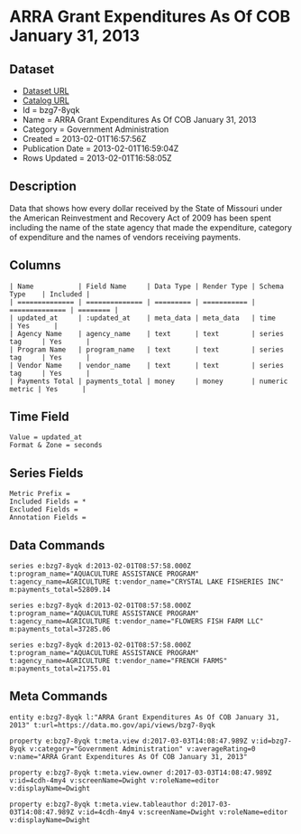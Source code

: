 # ARRA Grant Expenditures As Of COB January 31, 2013

## Dataset

* [Dataset URL](https://data.mo.gov/api/views/bzg7-8yqk/rows.json?accessType=DOWNLOAD)
* [Catalog URL](https://catalog.data.gov/dataset/arra-grant-expenditures-as-of-cob-january-31-2013-51d18)
* Id = bzg7-8yqk
* Name = ARRA Grant Expenditures As Of COB January 31, 2013
* Category = Government Administration
* Created = 2013-02-01T16:57:56Z
* Publication Date = 2013-02-01T16:59:04Z
* Rows Updated = 2013-02-01T16:58:05Z

## Description

Data that shows how every dollar received by the State of Missouri under the American Reinvestment and Recovery Act of 2009 has been spent including the name of the state agency that made the expenditure, category of expenditure and the names of vendors receiving payments.

## Columns

```ls
| Name           | Field Name     | Data Type | Render Type | Schema Type    | Included | 
| ============== | ============== | ========= | =========== | ============== | ======== | 
| updated_at     | :updated_at    | meta_data | meta_data   | time           | Yes      | 
| Agency Name    | agency_name    | text      | text        | series tag     | Yes      | 
| Program Name   | program_name   | text      | text        | series tag     | Yes      | 
| Vendor Name    | vendor_name    | text      | text        | series tag     | Yes      | 
| Payments Total | payments_total | money     | money       | numeric metric | Yes      | 
```

## Time Field

```ls
Value = updated_at
Format & Zone = seconds
```

## Series Fields

```ls
Metric Prefix = 
Included Fields = *
Excluded Fields = 
Annotation Fields = 
```

## Data Commands

```ls
series e:bzg7-8yqk d:2013-02-01T08:57:58.000Z t:program_name="AQUACULTURE ASSISTANCE PROGRAM" t:agency_name=AGRICULTURE t:vendor_name="CRYSTAL LAKE FISHERIES INC" m:payments_total=52809.14

series e:bzg7-8yqk d:2013-02-01T08:57:58.000Z t:program_name="AQUACULTURE ASSISTANCE PROGRAM" t:agency_name=AGRICULTURE t:vendor_name="FLOWERS FISH FARM LLC" m:payments_total=37285.06

series e:bzg7-8yqk d:2013-02-01T08:57:58.000Z t:program_name="AQUACULTURE ASSISTANCE PROGRAM" t:agency_name=AGRICULTURE t:vendor_name="FRENCH FARMS" m:payments_total=21755.01
```

## Meta Commands

```ls
entity e:bzg7-8yqk l:"ARRA Grant Expenditures As Of COB January 31, 2013" t:url=https://data.mo.gov/api/views/bzg7-8yqk

property e:bzg7-8yqk t:meta.view d:2017-03-03T14:08:47.989Z v:id=bzg7-8yqk v:category="Government Administration" v:averageRating=0 v:name="ARRA Grant Expenditures As Of COB January 31, 2013"

property e:bzg7-8yqk t:meta.view.owner d:2017-03-03T14:08:47.989Z v:id=4cdh-4my4 v:screenName=Dwight v:roleName=editor v:displayName=Dwight

property e:bzg7-8yqk t:meta.view.tableauthor d:2017-03-03T14:08:47.989Z v:id=4cdh-4my4 v:screenName=Dwight v:roleName=editor v:displayName=Dwight
```